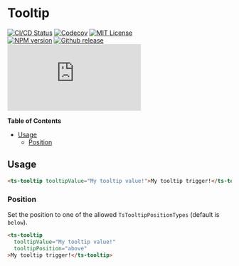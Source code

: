 <h1>Tooltip</h1>

[![CI/CD Status][github-action-badge]][github-action-link] [![Codecov][codecov-badge]][codecov-project] [![MIT License][license-image]][license-url]  
[![NPM version][npm-version-image]][npm-package] [![Github release][gh-release-badge]][gh-releases] [![Library size][file-size-badge]][raw-distribution-js]

<!-- START doctoc generated TOC please keep comment here to allow auto update -->
<!-- DON'T EDIT THIS SECTION, INSTEAD RE-RUN doctoc TO UPDATE -->
**Table of Contents**

- [Usage](#usage)
  - [Position](#position)

<!-- END doctoc generated TOC please keep comment here to allow auto update -->

## Usage

```html
<ts-tooltip tooltipValue="My tooltip value!">My tooltip trigger!</ts-tooltip>
```

### Position

Set the position to one of the allowed `TsTooltipPositionTypes` (default is `below`).

```html
<ts-tooltip
  tooltipValue="My tooltip value!"
  tooltipPosition="above"
>My tooltip trigger!</ts-tooltip>
```


<!-- Links -->
[license-url]:         https://github.com/GetTerminus/terminus-oss/blob/master/LICENSE
[license-image]:       http://img.shields.io/badge/license-MIT-blue.svg
[codecov-project]:     https://codecov.io/gh/GetTerminus/terminus-oss
[codecov-badge]:       https://codecov.io/gh/GetTerminus/terminus-oss/branch/master/graph/badge.svg
[npm-version-image]:   http://img.shields.io/npm/v/@terminus/ui-tooltip.svg
[npm-package]:         https://www.npmjs.com/package/@terminus/ui-tooltip
[gh-release-badge]:    https://img.shields.io/github/release/GetTerminus/terminus-oss.svg
[gh-releases]:         https://github.com/GetTerminus/terminus-ui/releases/
[github-action-badge]: https://github.com/GetTerminus/terminus-oss/workflows/Release%20CI/badge.svg
[github-action-link]:  https://github.com/GetTerminus/terminus-oss/actions?query=workflow%3A%22CI+Release%22
[file-size-badge]:     http://img.badgesize.io/https://unpkg.com/@terminus/ui-tooltip/bundles/terminus-ui-tooltip.umd.min.js?compression=gzip
[raw-distribution-js]: https://unpkg.com/@terminus/ui-tooltip/bundles/terminus-ui-tooltip.umd.js
